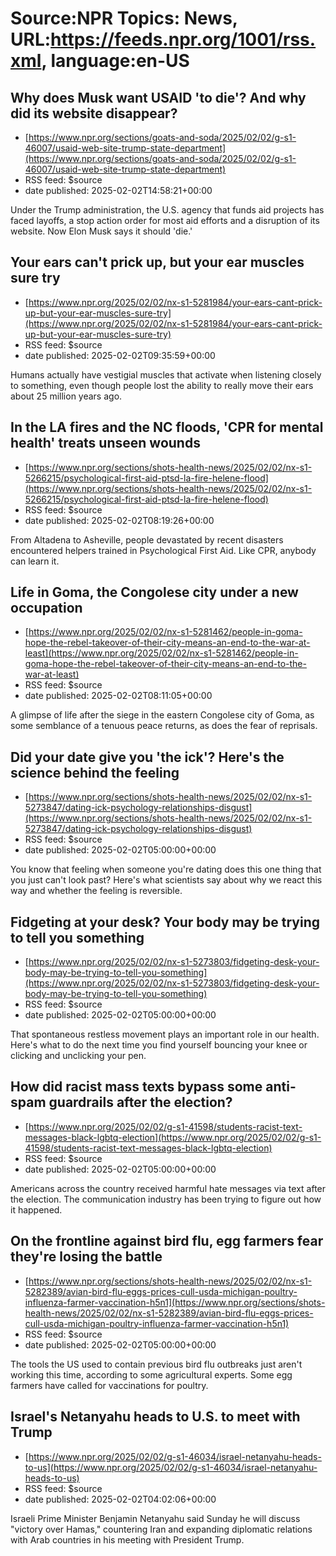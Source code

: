 # Source:NPR Topics: News, URL:https://feeds.npr.org/1001/rss.xml, language:en-US

## Why does Musk want USAID 'to die'? And why did its website disappear?
 - [https://www.npr.org/sections/goats-and-soda/2025/02/02/g-s1-46007/usaid-web-site-trump-state-department](https://www.npr.org/sections/goats-and-soda/2025/02/02/g-s1-46007/usaid-web-site-trump-state-department)
 - RSS feed: $source
 - date published: 2025-02-02T14:58:21+00:00

Under the Trump administration, the U.S. agency that funds aid projects has faced layoffs, a stop action order for most aid efforts and a disruption of its website. Now Elon Musk says it should 'die.'

## Your ears can't prick up, but your ear muscles sure try
 - [https://www.npr.org/2025/02/02/nx-s1-5281984/your-ears-cant-prick-up-but-your-ear-muscles-sure-try](https://www.npr.org/2025/02/02/nx-s1-5281984/your-ears-cant-prick-up-but-your-ear-muscles-sure-try)
 - RSS feed: $source
 - date published: 2025-02-02T09:35:59+00:00

Humans actually have vestigial muscles that activate when listening closely to something, even though people lost the ability to really move their ears about 25 million years ago.

## In the LA fires and the NC floods, 'CPR for mental health' treats unseen wounds
 - [https://www.npr.org/sections/shots-health-news/2025/02/02/nx-s1-5266215/psychological-first-aid-ptsd-la-fire-helene-flood](https://www.npr.org/sections/shots-health-news/2025/02/02/nx-s1-5266215/psychological-first-aid-ptsd-la-fire-helene-flood)
 - RSS feed: $source
 - date published: 2025-02-02T08:19:26+00:00

From Altadena to Asheville, people devastated by recent disasters encountered helpers trained in Psychological First Aid. Like CPR, anybody can learn it.

## Life in Goma, the Congolese city under a new occupation
 - [https://www.npr.org/2025/02/02/nx-s1-5281462/people-in-goma-hope-the-rebel-takeover-of-their-city-means-an-end-to-the-war-at-least](https://www.npr.org/2025/02/02/nx-s1-5281462/people-in-goma-hope-the-rebel-takeover-of-their-city-means-an-end-to-the-war-at-least)
 - RSS feed: $source
 - date published: 2025-02-02T08:11:05+00:00

A glimpse of life after the siege in the eastern Congolese city of Goma, as some semblance of a tenuous peace returns, as does the fear of reprisals.

## Did your date give you 'the ick'? Here's the science behind the feeling
 - [https://www.npr.org/sections/shots-health-news/2025/02/02/nx-s1-5273847/dating-ick-psychology-relationships-disgust](https://www.npr.org/sections/shots-health-news/2025/02/02/nx-s1-5273847/dating-ick-psychology-relationships-disgust)
 - RSS feed: $source
 - date published: 2025-02-02T05:00:00+00:00

You know that feeling when someone you're dating does this one thing that you just can't look past? Here's what scientists say about why we react this way and whether the feeling is reversible.

## Fidgeting at your desk? Your body may be trying to tell you something
 - [https://www.npr.org/2025/02/02/nx-s1-5273803/fidgeting-desk-your-body-may-be-trying-to-tell-you-something](https://www.npr.org/2025/02/02/nx-s1-5273803/fidgeting-desk-your-body-may-be-trying-to-tell-you-something)
 - RSS feed: $source
 - date published: 2025-02-02T05:00:00+00:00

That spontaneous restless movement plays an important role in our health. Here's what to do the next time you find yourself bouncing your knee or clicking and unclicking your pen.

## How did racist mass texts bypass some anti-spam guardrails after the election?
 - [https://www.npr.org/2025/02/02/g-s1-41598/students-racist-text-messages-black-lgbtq-election](https://www.npr.org/2025/02/02/g-s1-41598/students-racist-text-messages-black-lgbtq-election)
 - RSS feed: $source
 - date published: 2025-02-02T05:00:00+00:00

Americans across the country received harmful hate messages via text after the election. The communication industry has been trying to figure out how it happened.

## On the frontline against bird flu, egg farmers fear they're losing the battle
 - [https://www.npr.org/sections/shots-health-news/2025/02/02/nx-s1-5282389/avian-bird-flu-eggs-prices-cull-usda-michigan-poultry-influenza-farmer-vaccination-h5n1](https://www.npr.org/sections/shots-health-news/2025/02/02/nx-s1-5282389/avian-bird-flu-eggs-prices-cull-usda-michigan-poultry-influenza-farmer-vaccination-h5n1)
 - RSS feed: $source
 - date published: 2025-02-02T05:00:00+00:00

The tools the US used to contain previous bird flu outbreaks just aren't working this time, according to some agricultural experts. Some egg farmers have called for vaccinations for poultry.

## Israel's Netanyahu heads to U.S. to meet with Trump
 - [https://www.npr.org/2025/02/02/g-s1-46034/israel-netanyahu-heads-to-us](https://www.npr.org/2025/02/02/g-s1-46034/israel-netanyahu-heads-to-us)
 - RSS feed: $source
 - date published: 2025-02-02T04:02:06+00:00

Israeli Prime Minister Benjamin Netanyahu said Sunday he will discuss "victory over Hamas," countering Iran and expanding diplomatic relations with Arab countries in his meeting with President Trump.

